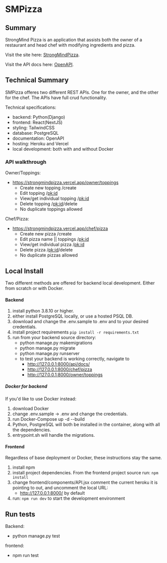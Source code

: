 # SMPizza

## Summary

StrongMind Pizza is an application that assists both the owner of a restaurant and head chef with modifying ingredients and pizza.

Visit the site here: [StrongMindPizza](https://strongmindpizza.vercel.app/).

Visit the API docs here: [OpenAPI](https://desolate-inlet-48037.herokuapp.com/api/docs/).

## Technical Summary
SMPizza offeres two different REST APIs. One for the owner, and the other for the chef.
The APIs have full crud functionality. 

Technical specifications:
* backend: Python(Django)
* frontend: React(NextJS)
* styling: TailwindCSS
* database: PostgreSQL
* documentation: OpenAPI
* hosting: Heroku and Vercel
* local development: both with and without Docker


### API walkthrough

Owner/Toppings:
 - https://strongmindpizza.vercel.app/owner/toppings
    * Create new topping /create
    * Edit topping /<pk:id>
    * View/get individual topping /<pk:id>
    * Delete topping /<pk:id>/delete
    * No duplicate toppings allowed

Chef/Pizza:
 - https://strongmindpizza.vercel.app/chef/pizza
    * Create new pizza /create
    * Edit pizza name || toppings /<pk:id>
    * View/get individual pizza /<pk:id>
    * Delete pizza /<pk:id>/delete
    * No duplicate pizzas allowed

## Local Install

Two different methods are offered for backend local development. Either from scratch or with Docker. 

#### Backend
1. install python 3.8.10 or higher. 
2. either install PostgreSQL locally, or use a hosted PSQL DB.
3. download and change the .env.sample to .env and to your desired credentials.
4. install project requirements `pip install -r requirements.txt`
5. run from your backend source directory: 
    * python manage.py makemigrations
    * python manage.py migrate
    * python manage.py runserver
    * to test your backend is working correctly, navigate to 
        * http://127.0.0.1:8000/api/docs/
        * http://127.0.0.1:8000/chef/pizza
        * http://127.0.0.1:8000/owner/toppings

##### Docker for backend
If you'd like to use Docker instead:
1. download Docker
2. change .env.sample -> .env and change the credentials.
3. run Docker-Compose up -d --build
4. Python, PostgreSQL will both be installed in the container, along with all the dependencies.
5. entrypoint.sh will handle the migrations.

#### Frontend
Regardless of base deployment or Docker, these instructions stay the same.
1. install npm
2. install project dependencies. From the frontend project source run: `npm install`
3. change frontend/components/API.jsx comment the current heroku it is pointing to out, and uncomment the local URL:
    * http://127.0.0.1:8000/ by default
4. run: `npm run dev` to start the development environment


## Run tests 

Backend:
- python manage.py test

frontend:
- npm run test
